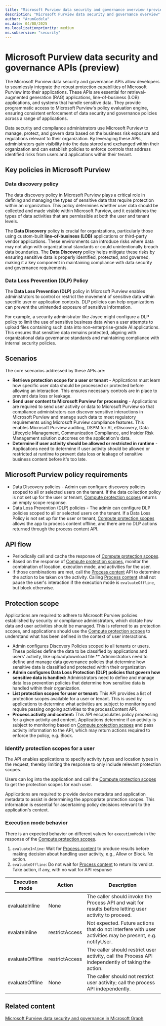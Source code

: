 ```yaml
---
title: "Microsoft Purview data security and governance overview (preview)"
description: "Microsoft Purview data security and governance overview"
author: "ArunGedela"
ms.date: 04/08/2025
ms.localizationpriority: medium
ms.subservice: "security"
---
```


# Microsoft Purview data security and governance APIs (preview)

The Microsoft Purview data security and governance APIs allow developers to seamlessly integrate the robust protection capabilities of Microsoft Purview into their applications. These APIs are essential for retrieval-augmented generation (RAG) applications, line-of-business (LOB) applications, and systems that handle sensitive data. They provide programmatic access to Microsoft Purview's policy evaluation engine, ensuring consistent enforcement of data security and governance policies across a range of applications.

Data security and compliance administrators use Microsoft Purview to manage, protect, and govern data based on the business risk exposure and regulations relevant to their organization. By leveraging these APIs, administrators gain visibility into the data stored and exchanged within their organization and can establish policies to enforce controls that address identified risks from users and applications within their tenant.

## Key policies in Microsoft Purview

### Data discovery policy

The data discovery policy in Microsoft Purview plays a critical role in defining and managing the types of sensitive data that require protection within an organization. This policy determines whether user data should be collected and made visible within Microsoft Purview, and it establishes the types of data activities that are permissible at both the user and tenant levels. 

The **Data Discovery** policy is crucial for organizations, particularly those using custom-built **line-of-business (LOB)** applications or third-party vendor applications. These environments can introduce risks where data may not align with organizational standards or could unintentionally breach data boundaries. The **Data Discovery** policy helps mitigate these risks by ensuring sensitive data is properly identified, protected, and governed, making it a key component in maintaining compliance with data security and governance requirements.

### Data Loss Prevention (DLP) Policy

The **Data Loss Prevention (DLP)** policy in Microsoft Purview enables administrators to control or restrict the movement of sensitive data within specific user or application contexts. DLP policies can help organizations can prevent the unintended exposure of sensitive information. 

For example, a security administrator like Joyce might configure a DLP policy to limit the use of sensitive business data when a user attempts to upload files containing such data into non-enterprise-grade AI applications. This ensures that sensitive data remains protected, aligning with organizational data governance standards and maintaining compliance with internal security policies.

## Scenarios

The core scenarios addressed by these APIs are:

- **Retrieve protection scope for a user or tenant** - Applications must learn how specific user data should be processed or protected before allowing an interaction. This ensures necessary controls are in place to prevent data loss or leakage.
- **Send user content to Microsoft Purview for processing** - Applications are required to send user activity or data to Microsoft Purview so that compliance administrators can discover sensitive interactions in Microsoft Purview and manage such data to meet regulatory requirements using Microsoft Purview compliance features. This enables Microsoft Purview auditing, DSPM for AI, eDiscovery, Data Lifecycle Management, Communication Compliance, and Insider Risk Management solution outcomes on the application's data.
- **Determine if user activity should be allowed or restricted in runtime** - Applications need to determine if user activity should be allowed or restricted at runtime to prevent data loss or leakage of sensitive business content before it's too late.

## Microsoft Purview policy requirements

- Data Discovery policies - Admin can configure discovery policies scoped to all or selected users on the tenant. If the data collection policy is not set up for the user or tenant, [Compute protection scopes](./graph/api/userprotectionscopecontainer-compute) returns an empty scope response.
- Data Loss Prevention (DLP) policies - The admin can configure DLP policies scoped to all or selected users on the tenant. If a Data Loss Policy is not set up for the user or tenant, [Compute protection scopes](./graph/api/userprotectionscopecontainer-compute) allows the app to process content offline, and there are no DLP actions returned through the process content API.

## API flow

- Periodically call and cache the response of [Compute protection scopes](./graph/api/userprotectionscopecontainer-compute).
- Based on the response of [Compute protection scopes](./graph/api/userprotectionscopecontainer-compute), monitor the combination of location, execution mode, and activities for the user.
- If those combinations are met, call the [Process content](./graph/api/userdatasecurityandgovernance-processcontent) API to determine the action to be taken on the activity. Calling [Process content](./graph/api/userdatasecurityandgovernance-processcontent) shall not pause the user's interaction if the execution mode is `evaluateOffline`, but block otherwise.

## Protection scope

Applications are required to adhere to Microsoft Purview policies established by security or compliance administrators, which dictate how data and user activities should be managed. This is referred to as protection scopes, and applications should use the [Compute protection scopes](./graph/api/userprotectionscopecontainer-compute) to understand what has been defined in the context of user interactions.

- Admin configures Discovery Policies scoped to all tenants or users. These policies define the data to be classified by applications and users' activity, like upload\download file.** Administrators need to define and manage data governance policies that determine how sensitive data is classified and protected within their organization
- **Admin configures Data Loss Protection (DLP) policies that govern how sensitive data is handled:** Administrators need to define and manage data loss prevention policies that determine how sensitive data is handled within their organization.
- **List protection scopes for user or tenant:** This API provides a list of protection scopes available for a user or tenant. This is used by applications to determine what activities are subject to monitoring and require passing ongoing activities to the processContent API.
- **Process activity and content:** This API encapsulates policy processing for a given activity and content. Applications determine if an activity is subject to monitoring based on [Compute protection scopes](./graph/api/userprotectionscopecontainer-compute) and pass activity information to the API, which may return actions required to enforce the policy, e.g. Block.

### Identify protection scopes for a user

The API enables applications to specify activity types and location types in the request, thereby limiting the response to only include relevant protection scopes.

Users can log into the application and call the [Compute protection scopes](./graph/api/userprotectionscopecontainer-compute) to get the protection scopes for each user.

Applications are required to provide device metadata and application metadata to assist in determining the appropriate protection scopes. This information is essential for ascertaining policy decisions relevant to the application's context.

### Execution mode behavior

There is an expected behavior on different values for `executionMode` in the response of the [Compute protection scopes](./graph/api/userprotectionscopecontainer-compute).

1. `evaluateInline`: Wait for [Process content](./graph/api/userdatasecurityandgovernance-processcontent) to produce results before making decision about handling user activity, e.g., Allow or Block. No action.
1. `evaluateOffline`: Do not wait for [Process content](./graph/api/userdatasecurityandgovernance-processcontent) to return its verdict. Take action, if any, with no wait for API response

| Execution mode | Action | Description |
| -- | -- |--|
| evaluateInline | None | The caller should invoke the Process API and wait for results before letting user activity to proceed. |
| evalateInline | restrictAccess | Not expected. Future actions that do not interfere with user activities may be present, e.g. notifyUser. |
| evaluateOffline | restrictAccess | The caller should restrict user activity, call the Process API independently of taking the action. |
| evaluateOffline | None | The caller should not restrict user activity; call the process API independently. |

## Related content

[Microsoft Purview data security and governance in Microsoft Graph](/graph/api/resources/userdatasecurityandgovernance?view=graph-rest-beta)
